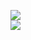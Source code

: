 [![](https://img.shields.io/badge/Made%20With-Github%20Spray-lightgrey.svg?style=for-the-badge&logo=github)](https://github.com/Annihil/github-spray#15839)  
[![](https://i.imgur.com/2DrTn0Z.gif)](https://github.com/Annihil/github-spray)